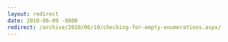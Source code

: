 ```yaml
---
layout: redirect
date: 2010-06-09 -0800
redirect: /archive/2010/06/10/checking-for-empty-enumerations.aspx/
---
```

